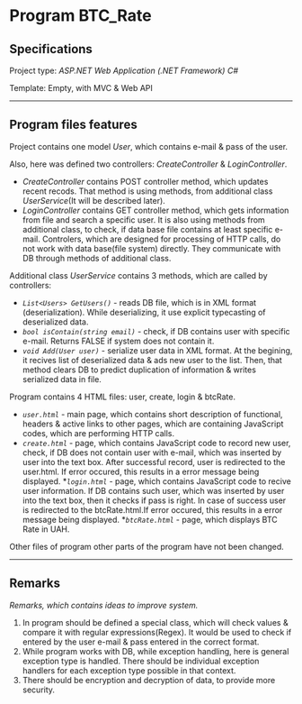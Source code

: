 # Program BTC_Rate

## Specifications
Project type: _ASP.NET Web Application (.NET Framework) C#_

Template: Empty, with MVC & Web API
______________________________________________________________________________
## Program files features
Project contains one model _User_, which contains e-mail & pass of the user.

Also, here was defined two controllers: _CreateController_ & _LoginController_. 
* _CreateController_ contains POST controller method, which updates recent recods. That method is using methods, from additional class _UserService_(It will be described later).
* _LoginController_ contains GET controller method, which gets information from file and search a specific user. It is also using methods from additional class, to check, if data base file contains at least specific e-mail.
Controlers, which are designed for processing of HTTP calls, do not work with data base(file system)  directly. They communicate with DB through methods of additional class.

Additional class _UserService_ contains 3 methods, which are called by controllers:
* _`List<Users> GetUsers()`_ - reads DB file, which is in XML format (deserialization). While deserializing, it use explicit typecasting of deserialized data.
* _`bool isContain(string email)`_ - check, if DB contains user with specific e-mail. Returns FALSE if system does not contain it.
* _`void Add(User user)`_ - serialize user data in XML format. At the begining, it recives list of deserialized data & ads new user to the list. Then, that method clears DB to predict duplication of information & writes serialized data in file.

Program contains 4 HTML files: user, create, login & btcRate.
* _`user.html`_ - main page, which contains short description of functional, headers & active links to other pages, which are containing JavaScript codes, which are performing HTTP calls.
* _`create.html`_ - page, which contains JavaScript code to record new user, check, if DB does not contain user with e-mail, which was inserted by user into the text box. After successful record, user is redirected to the user.html. If error occured, this results in a error message being displayed.
*_`login.html`_ - page, which contains JavaScript code to recive user information. If DB contains such user, which was inserted by user into the text box, then it checks if pass is right. In case of success user is redirected to the btcRate.html.If error occured, this results in a error message being displayed. 
*_`btcRate.html`_ - page, which displays BTC Rate in UAH.

Other files of program other parts of the program have not been changed.
______________________________________________________________________________
## Remarks
_Remarks, which contains ideas to improve system._
1. In program should be defined a special class, which will check values & compare it with regular expressions(Regex). It would be used to check 
if entered by the user e-mail & pass entered in the correct format.
2. While program works with DB, while exception handling, here is general exception type is handled. There should be individual exception handlers 
for each exception type possible in that context.
3. There should be encryption and decryption of data, to provide more security.
